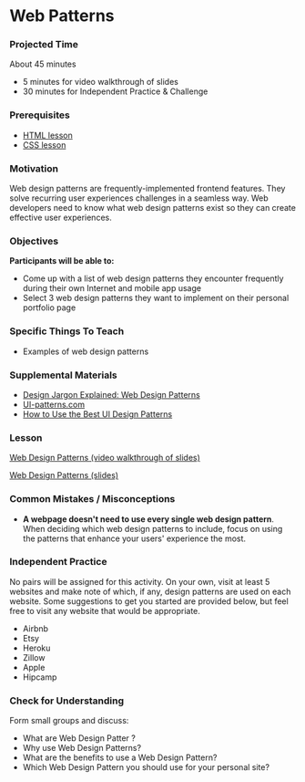# Web Patterns

### Projected Time
About 45 minutes
- 5 minutes for video walkthrough of slides
- 30 minutes for Independent Practice & Challenge

### Prerequisites
- [HTML lesson](/html/html.md)
- [CSS lesson](/css/css.md)

### Motivation
Web design patterns are frequently-implemented frontend features. They solve recurring user experiences challenges in a seamless way. Web developers need to know what web design patterns exist so they can create effective user experiences.

### Objectives
**Participants will be able to:**
- Come up with a list of web design patterns they encounter frequently during their own Internet and mobile app usage
- Select 3 web design patterns they want to implement on their personal portfolio page

### Specific Things To Teach
- Examples of web design patterns

### Supplemental Materials

- [Design Jargon Explained: Web Design Patterns](http://www.creativebloq.com/ux/web-design-patterns-81412535)
- [UI-patterns.com](http://www.UI-patterns.com)
- [How to Use the Best UI Design Patterns](https://www.uxpin.com/studio/blog/use-right-ui-design-patterns/)


### Lesson

[Web Design Patterns (video walkthrough of slides)](https://drive.google.com/file/d/1VLsSGwSqix76mIhpKD9FS_qFruB6bdxg/view?usp=sharing)

[Web Design Patterns (slides)](https://docs.google.com/presentation/d/1nkaj3LCyy61AqHvp7yMd6-yg_0fos2NP8MrLwmX8G0U/edit?usp=sharing)


### Common Mistakes / Misconceptions

- **A webpage doesn't need to use every single web design pattern**. When deciding which web design patterns to include, focus on using the patterns that enhance your users' experience the most.


### Independent Practice

No pairs will be assigned for this activity. On your own, visit at least 5 websites and make note of which, if any, design patterns are used on each website. Some suggestions to get you started are provided below, but feel free to visit any website that would be appropriate.

- Airbnb
- Etsy
- Heroku
- Zillow
- Apple
- Hipcamp

### Check for Understanding

Form small groups and discuss: 
   - What are Web Design Patter ?
   - Why use Web Design Patterns?   
   - What are the benefits to use a Web Design Pattern?
   - Which Web Design Pattern you should use for your personal site?
   
